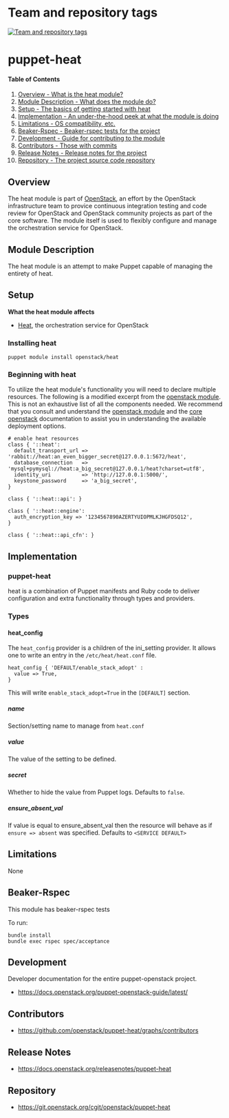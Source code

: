 Team and repository tags
========================

[![Team and repository tags](https://governance.openstack.org/tc/badges/puppet-heat.svg)](https://governance.openstack.org/tc/reference/tags/index.html)

<!-- Change things from this point on -->

puppet-heat
=============

#### Table of Contents

1. [Overview - What is the heat module?](#overview)
2. [Module Description - What does the module do?](#module-description)
3. [Setup - The basics of getting started with heat](#setup)
4. [Implementation - An under-the-hood peek at what the module is doing](#implementation)
5. [Limitations - OS compatibility, etc.](#limitations)
6. [Beaker-Rspec - Beaker-rspec tests for the project](#beaker-rpsec)
7. [Development - Guide for contributing to the module](#development)
8. [Contributors - Those with commits](#contributors)
9. [Release Notes - Release notes for the project](#release-notes)
10. [Repository - The project source code repository](#repository)

Overview
--------

The heat module is part of [OpenStack](https://opendev.org/openstack), an effort by the
OpenStack infrastructure team to provice continuous integration testing and code review for
OpenStack and OpenStack community projects as part of the core software. The module itself
is used to flexibly configure and manage the orchestration service for OpenStack.

Module Description
------------------

The heat module is an attempt to make Puppet capable of managing the entirety of heat.

Setup
-----

**What the heat module affects**

* [Heat](https://docs.openstack.org/heat/latest/), the orchestration service for OpenStack

### Installing heat

    puppet module install openstack/heat

### Beginning with heat

To utilize the heat module's functionality you will need to declare multiple resources.
The following is a modified excerpt from the [openstack module](httpd://github.com/stackforge/puppet-openstack).
This is not an exhaustive list of all the components needed. We recommend that you consult and understand the
[openstack module](https://github.com/stackforge/puppet-openstack) and the [core openstack](http://docs.openstack.org)
documentation to assist you in understanding the available deployment options.

```puppet
# enable heat resources
class { '::heat':
  default_transport_url => 'rabbit://heat:an_even_bigger_secret@127.0.0.1:5672/heat',
  database_connection   => 'mysql+pymysql://heat:a_big_secret@127.0.0.1/heat?charset=utf8',
  identity_uri          => 'http://127.0.0.1:5000/',
  keystone_password     => 'a_big_secret',
}

class { '::heat::api': }

class { '::heat::engine':
  auth_encryption_key => '1234567890AZERTYUIOPMLKJHGFDSQ12',
}

class { '::heat::api_cfn': }
```

Implementation
--------------

### puppet-heat

heat is a combination of Puppet manifests and Ruby code to deliver configuration and
extra functionality through types and providers.

### Types

#### heat_config

The `heat_config` provider is a children of the ini_setting provider. It allows one to write an entry in the `/etc/heat/heat.conf` file.

```puppet
heat_config { 'DEFAULT/enable_stack_adopt' :
  value => True,
}
```

This will write `enable_stack_adopt=True` in the `[DEFAULT]` section.

##### name

Section/setting name to manage from `heat.conf`

##### value

The value of the setting to be defined.

##### secret

Whether to hide the value from Puppet logs. Defaults to `false`.

##### ensure_absent_val

If value is equal to ensure_absent_val then the resource will behave as if `ensure => absent` was specified. Defaults to `<SERVICE DEFAULT>`

Limitations
-----------

None

Beaker-Rspec
------------

This module has beaker-rspec tests

To run:

```shell
bundle install
bundle exec rspec spec/acceptance
```

Development
-----------

Developer documentation for the entire puppet-openstack project.

* https://docs.openstack.org/puppet-openstack-guide/latest/

Contributors
------------

* https://github.com/openstack/puppet-heat/graphs/contributors

Release Notes
-------------

* https://docs.openstack.org/releasenotes/puppet-heat

Repository
----------

* https://git.openstack.org/cgit/openstack/puppet-heat
